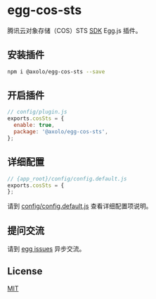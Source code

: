 # egg-cos-sts

腾讯云对象存储（COS）STS [SDK] Egg.js 插件。

## 安装插件

```bash
npm i @axolo/egg-cos-sts --save
```

## 开启插件

```js
// config/plugin.js
exports.cosSts = {
  enable: true,
  package: '@axolo/egg-cos-sts',
};
```

## 详细配置

```js
// {app_root}/config/config.default.js
exports.cosSts = {
};
```

请到 [config/config.default.js](config/config.default.js) 查看详细配置项说明。

## 提问交流

请到 [egg issues](https://github.com/axolo/egg-cos-sts/issues) 异步交流。

## License

[MIT](LICENSE)

[SDK]: https://github.com/tencentyun/qcloud-cos-sts-sdk
